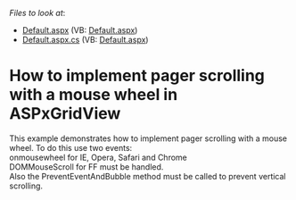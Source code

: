 <!-- default file list -->
*Files to look at*:

* [Default.aspx](./CS/WebSite/Default.aspx) (VB: [Default.aspx](./VB/WebSite/Default.aspx))
* [Default.aspx.cs](./CS/WebSite/Default.aspx.cs) (VB: [Default.aspx](./VB/WebSite/Default.aspx))
<!-- default file list end -->
# How to implement pager scrolling with a mouse wheel in ASPxGridView


<p>This example demonstrates how to implement pager scrolling with a mouse wheel. To do this use two events:<br />
onmousewheel for IE, Opera, Safari and Chrome<br />
DOMMouseScroll for FF must be handled.<br />
Also the PreventEventAndBubble method must be called to prevent vertical scrolling.</p>

<br/>



